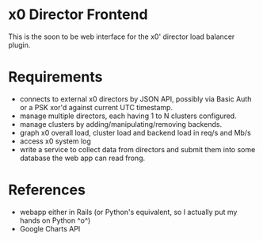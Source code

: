 # x0 Director Frontend

This is the soon to be web interface for the x0' director load balancer plugin.

# Requirements

- connects to external x0 directors by JSON API, possibly via Basic Auth or a PSK xor'd against current UTC timestamp.
- manage multiple directors, each having 1 to N clusters configured.
- manage clusters by adding/manipulating/removing backends.
- graph x0 overall load, cluster load and backend load in req/s and Mb/s
- access x0 system log
- write a service to collect data from directors and submit them into some database the web app can read frong.

# References

- webapp either in Rails (or Python's equivalent, so I actually put my hands on Python ^o^)
- Google Charts API
